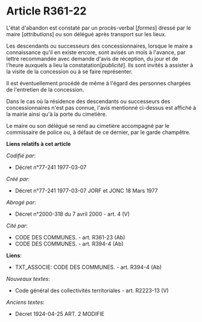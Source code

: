 # Article R361-22

L'état d'abandon est constaté par un procès-verbal [*formes*] dressé par le maire [*attributions*] ou son délégué après
transport sur les lieux.

Les descendants ou successeurs des concessionnaires, lorsque le maire a connaissance qu'il en existe encore, sont avisés un
mois à l'avance, par lettre recommandée avec demande d'avis de réception, du jour et de l'heure auxquels a lieu la
constatation[*publicité*]. Ils sont invités à assister à la visite de la concession ou à se faire représenter.

Il est éventuellement procédé de même à l'égard des personnes chargées de l'entretien de la concession.

Dans le cas où la résidence des descendants ou successeurs des concessionnaires n'est pas connue, l'avis mentionné ci-dessus
est affiché à la mairie ainsi qu'à la porte du cimetière.

Le maire ou son délégué se rend au cimetière accompagné par le commissaire de police ou, à défaut de ce dernier, par le garde
champêtre.

**Liens relatifs à cet article**

_Codifié par_:

  - Décret n°77-241 1977-03-07

_Créé par_:

  - Décret n°77-241 1977-03-07 JORF et JONC 18 Mars 1977

_Abrogé par_:

  - Décret n°2000-318 du 7 avril 2000 - art. 4 (V)

_Cité par_:

  - CODE DES COMMUNES. - art. R361-23 (Ab)
  - CODE DES COMMUNES. - art. R394-4 (Ab)

**Liens**:

  - TXT_ASSOCIE: CODE DES COMMUNES. - art. R394-4 (Ab)

_Nouveaux textes_:

  - Code général des collectivités territoriales - art. R2223-13 (V)

_Anciens textes_:

  - Décret  1924-04-25 ART. 2 MODIFIE
